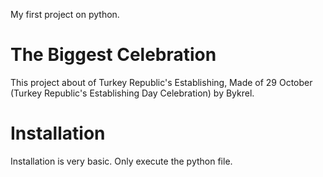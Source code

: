 My first project on python.
# The Biggest Celebration
 
This project about of Turkey Republic's Establishing, Made of 29 October (Turkey Republic's Establishing Day Celebration) by Bykrel.

# Installation

Installation is very basic. Only execute the python file.

